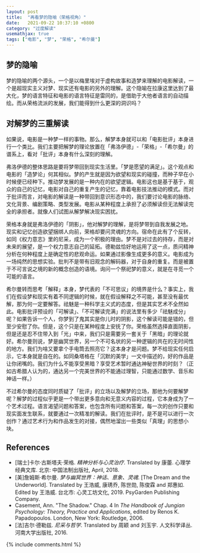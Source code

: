 ```yaml
---
layout: post
title:  "再看梦的隐喻（荣格视角）"
date:   2021-09-22 10:37:10 +0800
category: "过度解读"
usemathjax: true
tags: ["电影", "梦", "荣格", "希尔曼"]
---
```


## 梦的隐喻

梦的隐喻的两个源头，一个是以梅里埃对于虚构故事和造梦来理解的电影解读，一个是超现实主义对梦、现实还有电影的另外的理解。这个隐喻在拉康这里达到了最大化，梦的语言特征和电影的语言特征是雷同的，是借助于大他者语言的自动描绘。而从荣格流派的发展，我们能得到什么更深的洞识吗？

## 对解梦的三重解读

如果说，电影是一种梦一样的事物。那么，解梦本身就可以和「电影批评」本身进行一个类比。我们主要把解梦的理论放置在「弗洛伊德」-「荣格」-「希尔曼」的谱系上，看对「批评」本身有什么深刻的理解。

弗洛伊德的整体思路是要将梦带回到现实生活里。「梦是愿望的满足」。这个观点和电影的「造梦论」何其相似。梦的产生就是因为欲望和现实的碰撞，而种子早在小时候便已经种下。推动梦发展的是一种内在的欲望逻辑。电影这也是基于基于，观众的自己的记忆，电影对自己的重复产生的记忆，靠着电影技法推动的模式。而对于批评而言，对电影的解读是一种带回到意识形态中的，我们要讨论电影的脉络、文化背景、编剧策略、类型发展。电影从某种程度上承担了必须解读但无法解读完全的承担者。就像人们试图从解梦解决现实困扰。

荣格本身就是弗洛伊德的「阴影」，他对解梦的理解，是将梦带到自我发展之地。现实和记忆创造欲望捆绑人向前，荣格却要问灵魂的方向。宿命在此有了个反转，如同《权力意志》里的尼采，成为一个积极的理由。梦不是对过去的持存，而是对未来的展望，是一个权力意志自己的延拓。德勒兹恰好地运用了这一点，质问精神分析在何种程度上是确定性的悲观命运。如果通过影像生成更多的意义。电影成为一场纯然的思想实验。批判不是带有旧观念的解码器，对于自身的重复。而是被置于不可言说之境的新的概念创造的语境。询问一个祭祀梦的意义，就是在寻觅一个可能的语言。

希尔曼转而思考「解释」本身，梦代表的「不可思议」的境界是什么？事实上，我们在假设梦和现实有着不同逻辑的时候，就在假设解释之不可能，甚至没有最优解，那为何一定要解答。祛魅是一种科学主义式的态度，但是其实艺术不全然如此。电影批评预设的「可解读」、「不可解读完满」的说法里有多少「祛魅成分」呢？如果告诉一个人，你梦到了鬼其实是你儿时的阴影，这个解读可能是错的，但至少安慰了你。但是，这个只是在某种程度上安抚了你。荣格虽然选择直面阴影，但是还是忍不住带入到「光」中来，我们只是需要另一套关于「黑暗」的理论就好。希尔曼则说，梦是幽冥世界，另一个不可名状的另一种逻辑的共在的无时间性的地方。我们为啥又要拿个手电筒去照亮它？这本身才是问题。梦不给现实任何启示，它本身就是自在的。如同桑塔格在「沉默的美学」一文中描述的，好的作品是让你闭嘴的。我们为什么不能享受黑暗？享受艺术暂时通达神秘世界的时刻？（正如古希腊人认为的，通达另一个完美世界的不能通过理智，只能通过数学、音乐和神话一样。）

不过希尔曼的态度同时质疑了「批评」的立场以及解梦的立场，那他为何要解梦呢？解梦的过程似乎更是一个带出更多意向和无意义内容的过程，它本身成为了一个艺术过程。语言渴望问题和答案，也包含所有问题和答案，每一次的创作只要和现实面发生联系，就要通过一次精准的解读。我们在批评时，是不是可以进行一次创作？通过艺术行为和作品发生的对接，偶然地溜出一些类似「真理」的思想小块。

## References

* [瑞士]卡尔·古斯塔夫·荣格. *精神分析与心灵治疗*. Translated by 康蕾. 心理学经典文库. 北京: 中国法制出版社, April, 2018.
* [美]詹姆斯·希尔曼. *梦与幽冥世界：神话、意象、灵魂*. [The Dream and the Underworld]. Translated by 王浩威, 康琇乔, 陈世勋, 陈俊霖 and 郑惠如. Edited by 王浩威. 台北市: 心灵工坊文化, 2019. PsyGarden Publishing Company.
* Casement, Ann. "The Shadow." Chap. 4 In *The Handbook of Jungian Psychology: Theory, Practice and Applications*, edited by Renos K. Papadopoulos. London, New York: Routledge, 2006.
* [法]吉尔·德勒兹. *尼采与哲学*. Translated by 周颖 and 刘玉宇. 人文科学译丛. 河南大学出版社, 2016.

{% include comments.html %}
